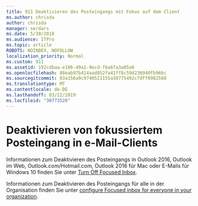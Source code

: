 ```yaml
---
title: 911 Deaktivieren des Posteingangs mit Fokus auf dem Client
ms.author: chrisda
author: chrisda
manager: serdars
ms.date: 5/30/2018
ms.audience: ITPro
ms.topic: article
ROBOTS: NOINDEX, NOFOLLOW
localization_priority: Normal
ms.custom: 911
ms.assetid: 192cdbaa-e106-49a1-9ecd-f6a6fa3a05a0
ms.openlocfilehash: 88eab97b414aad852fa41ff8c594236940fb966c
ms.sourcegitcommit: 03a156a9c9740521155a30775492c7dff0982588
ms.translationtype: MT
ms.contentlocale: de-DE
ms.lasthandoff: 03/22/2019
ms.locfileid: "30773526"
---
```

# <a name="turn-off-focused-inbox-in-email-clients"></a>Deaktivieren von fokussiertem Posteingang in e-Mail-Clients

Informationen zum Deaktivieren des Posteingangs in Outlook 2016, Outlook im Web, Outlook.com/Hotmail.com, Outlook 2016 für Mac oder E-Mails für Windows 10 finden Sie unter [Turn Off Focused Inbox](https://support.office.com/article/f714d94d-9e63-4217-9ccb-6cb2986aa1b2.aspx).
  
Informationen zum Deaktivieren des Posteingangs für alle in der Organisation finden Sie unter [configure Focused inbox for everyone in your organization](https://support.office.com/article/613a845c-4b71-41de-b331-acdcf5b6625d.aspx).
  

